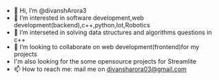 - 👋 Hi, I’m @divanshArora3
- 👀 I’m interested in software development,web development(backend),c++,python,Iot,Robotics
- 🌱 I’m interseted in solving data structures and algorithms questions in c++
- 💞️ I’m looking to collaborate on web development(frontend)for my projects 
- I'm also looking for the some opensource projects for Streamlite
- 📫 How to reach me: mail me on divansharora03@gmail.com

<!---
divanshArora3/divanshArora3 is a ✨ special ✨ repository because its `README.md` (this file) appears on your GitHub profile.
You can click the Preview link to take a look at your changes.
--->
